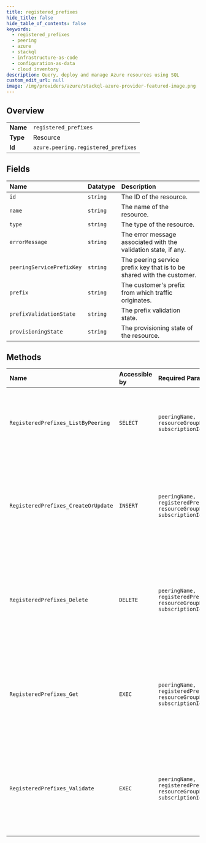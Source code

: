 ```yaml
---
title: registered_prefixes
hide_title: false
hide_table_of_contents: false
keywords:
  - registered_prefixes
  - peering
  - azure    
  - stackql
  - infrastructure-as-code
  - configuration-as-data
  - cloud inventory
description: Query, deploy and manage Azure resources using SQL
custom_edit_url: null
image: /img/providers/azure/stackql-azure-provider-featured-image.png
---
```

  
    

## Overview
<table><tbody>
<tr><td><b>Name</b></td><td><code>registered_prefixes</code></td></tr>
<tr><td><b>Type</b></td><td>Resource</td></tr>
<tr><td><b>Id</b></td><td><code>azure.peering.registered_prefixes</code></td></tr>
</tbody></table>

## Fields
| Name | Datatype | Description |
|:-----|:---------|:------------|
| `id` | `string` | The ID of the resource. |
| `name` | `string` | The name of the resource. |
| `type` | `string` | The type of the resource. |
| `errorMessage` | `string` | The error message associated with the validation state, if any. |
| `peeringServicePrefixKey` | `string` | The peering service prefix key that is to be shared with the customer. |
| `prefix` | `string` | The customer's prefix from which traffic originates. |
| `prefixValidationState` | `string` | The prefix validation state. |
| `provisioningState` | `string` | The provisioning state of the resource. |
## Methods
| Name | Accessible by | Required Params | Description |
|:-----|:--------------|:----------------|:------------|
| `RegisteredPrefixes_ListByPeering` | `SELECT` | `peeringName, resourceGroupName, subscriptionId` | Lists all registered prefixes under the given subscription, resource group and peering. |
| `RegisteredPrefixes_CreateOrUpdate` | `INSERT` | `peeringName, registeredPrefixName, resourceGroupName, subscriptionId` | Creates a new registered prefix with the specified name under the given subscription, resource group and peering. |
| `RegisteredPrefixes_Delete` | `DELETE` | `peeringName, registeredPrefixName, resourceGroupName, subscriptionId` | Deletes an existing registered prefix with the specified name under the given subscription, resource group and peering. |
| `RegisteredPrefixes_Get` | `EXEC` | `peeringName, registeredPrefixName, resourceGroupName, subscriptionId` | Gets an existing registered prefix with the specified name under the given subscription, resource group and peering. |
| `RegisteredPrefixes_Validate` | `EXEC` | `peeringName, registeredPrefixName, resourceGroupName, subscriptionId` | Validates an existing registered prefix with the specified name under the given subscription, resource group and peering. |
